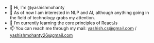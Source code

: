 - 👋 Hi, I’m @yashishmohanty
- 👀 As of now I am interested in NLP and AI, although anything going in the field of technology grabs my attention.
- 🌱 I’m currently learning the core principles of ReactJs
- 📫 You can reach me through my mail: yashish.cs@gmail.com / yashishmohanty26@gmail.com

<!---
yashishmohanty/yashishmohanty is a ✨ special ✨ repository because its `README.md` (this file) appears on your GitHub profile.
You can click the Preview link to take a look at your changes.
--->
